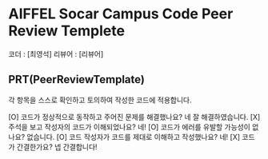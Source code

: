 # AIFFEL Socar Campus Code Peer Review Templete

코더 : [최영석]
리뷰어 : [리뷰어]

## PRT(PeerReviewTemplate) 
각 항목을 스스로 확인하고 토의하여 작성한 코드에 적용합니다.

[O] 코드가 정상적으로 동작하고 주어진 문제를 해결했나요?
네 잘 해결하였습니다. 
[X] 주석을 보고 작성자의 코드가 이해되었나요?
네! 
[O] 코드가 에러를 유발할 가능성이 없나요?
없습니다. 
[O] 코드 작성자가 코드를 제대로 이해하고 작성했나요?
네! 
[X] 코드가 간결한가요?
넵 간결합니다! 
